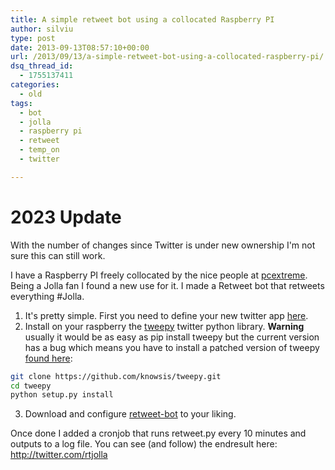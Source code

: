 ```yaml
---
title: A simple retweet bot using a collocated Raspberry PI
author: silviu
type: post
date: 2013-09-13T08:57:10+00:00
url: /2013/09/13/a-simple-retweet-bot-using-a-collocated-raspberry-pi/
dsq_thread_id:
  - 1755137411
categories:
  - old
tags:
  - bot
  - jolla
  - raspberry pi
  - retweet
  - temp_on
  - twitter

---
```

# 2023 Update

With the number of changes since Twitter is under new ownership I'm not sure this can still work.



I have a Raspberry PI freely collocated by the nice people at [pcextreme][1]. Being a Jolla fan I found a new use for it. I made a Retweet bot that retweets everything #Jolla.

1. It's pretty simple. First you need to define your new twitter app [here][2].
2. Install on your raspberry the [tweepy][3] twitter python library. **Warning** usually it would be as easy as pip install tweepy but the current version has a bug which means you have to install a patched version of tweepy [found here][4]:
```bash
git clone https://github.com/knowsis/tweepy.git
cd tweepy
python setup.py install
```
3. Download and configure [retweet-bot][5] to your liking.

Once done I added a cronjob that runs retweet.py every 10 minutes and outputs to a log file. You can see (and follow) the endresult here: <http://twitter.com/rtjolla>

 [1]: http://raspberrycolocation.com/
 [2]: https://dev.twitter.com/apps
 [3]: https://github.com/tweepy/
 [4]: https://github.com/knowsis/tweepy
 [5]: https://github.com/basti2342/retweet-bot